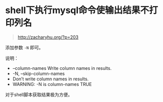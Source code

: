 # shell下执行mysql命令使输出结果不打印列名

> <http://zacharyhu.org/?p=203>

添加参数 `-N` 即可。

说明：

- –column-names Write column names in results.
- -N, –skip-column-names
- Don’t write column names in results. 
- WARNING: -N is column-names TRUE

对于shell脚本获取结果极为方便。
